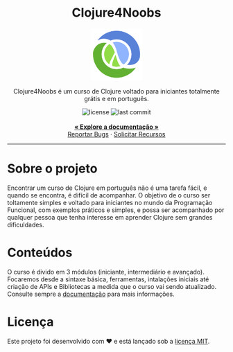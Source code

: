  <div align="center">
    <h1>Clojure4Noobs</h1>
    <img src="assets/clojure_logo.png" alt="clojure logo" width="120"/>
    <p>Clojure4Noobs é um curso de Clojure voltado para iniciantes totalmente grátis e em português.</p>
    <img src="https://img.shields.io/github/license/ygorsimoes/clojure4noobs" alt="license">
    <img src="https://img.shields.io/github/last-commit/ygorsimoes/clojure4noobs" alt="last commit">
    <br />
    <br />
    <a href="https://github.com/ygorsimoes/clojure4noobs/blob/main/doc/iniciante/README.md#documentação"><strong>« Explore a documentação »</strong></a>
    <br />
    <a href="https://github.com/ygorsimoes/clojure4noobs/issues/new/choose">Reportar Bugs</a>
    ·
    <a href="https://github.com/ygorsimoes/clojure4noobs/issues/new/choose">Solicitar Recursos</a>
</div>
<hr>

<h1>Sobre o projeto</h1>

<p>Encontrar um curso de Clojure em português não é uma tarefa fácil, e quando se encontra, é difícil de acompanhar. 
O objetivo de o curso ser toltamente simples e voltado para iniciantes no mundo da Programação Funcional, com exemplos 
práticos e simples, e possa ser acompanhado por qualquer pessoa que tenha interesse em aprender Clojure sem grandes
dificuldades.</p>

<h1>Conteúdos</h1>

<p>O curso é divido em 3 módulos (iniciante, intermediário e avançado). Focaremos desde a sintaxe básica, ferramentas,
intalações iniciais até criação de APIs e Bibliotecas a medida que o curso vai sendo atualizado.
Consulte sempre a <a href="https://github.com/ygorsimoes/clojure4noobs/tree/main/doc/README.md">documentação</a> para mais 
informações.</p>

<h1>Licença</h1>

<p>Este projeto foi desenvolvido com ❤️ e está lançado sob a <a href="https://github.com/ygorsimoes/clojure4noobs/blob/main/LICENSE">licença MIT</a>.</p>